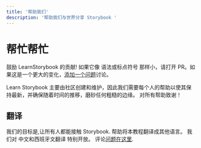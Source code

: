 ```yaml
---
title: '帮助我们'
description: '帮助我们与世界分享 Storybook '
---
```


# 帮忙帮忙

鼓励 LearnStorybook 的贡献! 如果它像 语法或标点符号 那样小，请打开 PR。如果这是一个更大的变化，[添加一个问题](https://github.com/hichroma/learnstorybook.com/issues)讨论。

Learn Storybook 主要由社区创建和维护，因此我们需要每个人的帮助以使其保持最新，并确保随着时间的推移，磨砂任何粗糙的边缘。 对所有帮助致谢！

## 翻译

我们的目标是,让所有人都能接触 Storybook. 帮助将本教程翻译成其他语言。 我们对 中文和西班牙文翻译 特别开放。 评论[问题在这里](https://github.com/hichroma/learnstorybook.com/issues/3).
